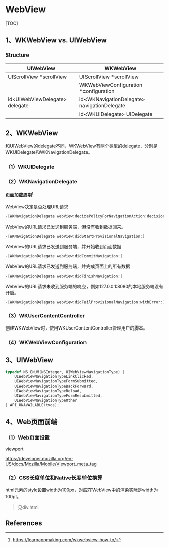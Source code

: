 # WebView

[TOC]

## 1、WKWebView vs. UIWebView



### Structure

| UIWebView                       | WKWebView                                    |
| ------------------------------- | -------------------------------------------- |
| UIScrollView *scrollView        | UIScrollView *scrollView                     |
|                                 | WKWebViewConfiguration *configuration        |
| id\<UIWebViewDelegate> delegate | id\<WKNavigationDelegate> navigationDelegate |
|                                 | id\<WKUIDelegate> UIDelegate                 |









## 2、WKWebView

和UIWebView的delegate不同，WKWebView有两个类型的delegate，分别是WKUIDelegate和WKNavigationDelegate。



### （1）WKUIDelegate





### （2）WKNavigationDelegate

#### 页面加载周期[^1]



WebView决定是否处理URL请求

```objective-c
-[WKNavigationDelegate webView:decidePolicyForNavigationAction:decisionHandler:]
```



WebView的URL请求已发送到服务端，但没有收到数据回来。

```objective-c
-[WKNavigationDelegate webView:didStartProvisionalNavigation:]
```



WebView的URL请求已发送到服务端，并开始收到页面数据

```objective-c
-[WKNavigationDelegate webView:didCommitNavigation:]
```



WebView的URL请求已发送到服务端，并完成页面上的所有数据

```objective-c
-[WKNavigationDelegate webView:didFinishNavigation:]
```



WebView的URL请求未收到服务端的响应，例如127.0.0.1:8080的本地服务端没有开启。

```objective-c
-[WKNavigationDelegate webView:didFailProvisionalNavigation:withError:]
```







### （3）WKUserContentController

创建WKWebView时，使用WKUserContentController管理用户的脚本。



### （4）WKWebViewConfiguration







## 3、UIWebView



```objective-c
typedef NS_ENUM(NSInteger, UIWebViewNavigationType) {
    UIWebViewNavigationTypeLinkClicked,
    UIWebViewNavigationTypeFormSubmitted,
    UIWebViewNavigationTypeBackForward,
    UIWebViewNavigationTypeReload,
    UIWebViewNavigationTypeFormResubmitted,
    UIWebViewNavigationTypeOther
} API_UNAVAILABLE(tvos);
```



## 4、Web页面前端

### （1）Web页面设置

viewport

https://developer.mozilla.org/en-US/docs/Mozilla/Mobile/Viewport_meta_tag



### （2）CSS长度单位和Native长度单位换算

html元素的style设置width为100px，对应在WebView中的渲染实际是width为100pt。

> 见div.html





## References

[^1]:https://learnappmaking.com/wkwebview-how-to/



